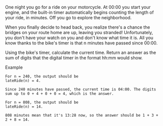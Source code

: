 One night you go for a ride on your motorcycle. At 00:00 you start your engine, and the built-in timer automatically begins counting the length of your ride, in minutes. Off you go to explore the neighborhood.

When you finally decide to head back, you realize there's a chance the bridges on your route home are up, leaving you stranded! Unfortunately, you don't have your watch on you and don't know what time it is. All you know thanks to the bike's timer is that n minutes have passed since 00:00.

Using the bike's timer, calculate the current time. Return an answer as the sum of digits that the digital timer in the format hh:mm would show.

Example

    For n = 240, the output should be
    lateRide(n) = 4.

    Since 240 minutes have passed, the current time is 04:00. The digits sum up to 0 + 4 + 0 + 0 = 4, which is the answer.

    For n = 808, the output should be
    lateRide(n) = 14.

    808 minutes mean that it's 13:28 now, so the answer should be 1 + 3 + 2 + 8 = 14.
